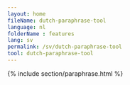 ```yaml
---
layout: home
fileName: dutch-paraphrase-tool
language: nl
folderName : features
lang: sv
permalink: /sv/dutch-paraphrase-tool
tool: dutch-paraphrase-tool
---
```

{% include section/paraphrase.html %}